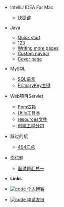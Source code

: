 - IntelliJ IDEA For Mac 

  - [快捷键](Documents/IDEA/快捷键.md)


- Java

  - [Quick start](JavaSE/IO流.md)
  -	[123](JavaSE/boolean-Boolean.md)
  - [Writing more pages](more-pages.md)
  - [Custom navbar](custom-navbar.md)
  - [Cover page](cover.md)

- MySQL

  - [SQL语言](Documents/MySQL/SQL.md)
  - [PrimaryKey主键](Documents/MySQL/PrimaryKey.md)

- Web项目Servlet

  - [Pom依赖](Documents/Web项目Servlet/Web项目下Maven模块Pom依赖.md)
  - [Utils工具类](Documents/Web项目Servlet/Utils工具类.md)
  - [resources文件](Documents/Web项目Servlet/resources文件.md)
  - [创建工程分包](Documents/Web项目Servlet/创建工程分包.md)

- 踩过的坑

  - [404汇总](Documents/踩过的坑/404汇总.md)

- 面试题 

  - [面试题汇总一](Documents/面试刷题/面试题汇总一.md)


- **Links**
- [![code](https://icongr.am/clarity/link.svg?size=16&color=808080) 个人博客](https://www.51it.wang)
- [![code](https://icongr.am/clarity/link.svg?size=16&color=808080) 申请友链](#)